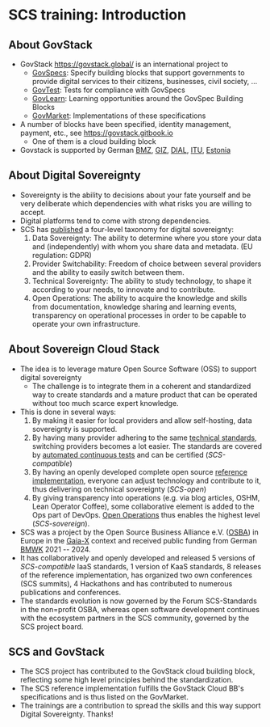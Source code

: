 # SCS training: Introduction

## About GovStack
* GovStack <https://govstack.global/> is an international project to
    - [GovSpecs](https://www.govstack.global/our-offerings/govspecs/): Specify building
      blocks that support governments to provide digital
      services to their citizens, businesses, civil society, ...
    - [GovTest](https://www.govstack.global/our-offerings/govtest/): Tests for compliance with GovSpecs
    - [GovLearn](https://www.govstack.global/our-offerings/govlearn/): Learning opportunities around the GovSpec Building Blocks
    - [GovMarket](https://www.govstack.global/our-offerings/govmarket/): Implementations of these specifications
* A number of blocks have been specified, identity management, payment, etc.,
  see <https://govstack.gitbook.io>
    - One of them is a cloud building block
* Govstack is supported by German [BMZ](https://www.bmz.de/en), [GIZ](https://giz.de/),
  [DIAL](https://dial.global/), [ITU](https://itu.int), [Estonia](https://vm.ee/en)

## About Digital Sovereignty
* Sovereignty is the ability to decisions about your fate yourself and be very
  deliberate which dependencies with what risks you are willing to accept.
* Digital platforms tend to come with strong dependencies.
* SCS has [published](https://the-report.cloud/why-digital-sovereignty-is-more-than-mere-legal-compliance/)
  a four-level taxonomy for digital sovereignty:
    1. Data Sovereignty: The ability to determine where you store your data and
       (independently) with whom you share data and metadata. (EU regulation: GDPR)
    2. Provider Switchability: Freedom of choice between several providers and
       the ability to easily switch between them.
    3. Technical Sovereignty: The ability to study technology, to shape it according
       to your needs, to innovate and to contribute.
    4. Open Operations: The ability to acquire the knowledge and skills from documentation,
       knowledge sharing and learning events, transparency on operational processes in
       order to be capable to operate your own infrastructure.

## About Sovereign Cloud Stack
* The idea is to leverage mature Open Source Software (OSS) to support digital sovereignty
    - The challenge is to integrate them in a coherent and standardized way to create
      standards and a mature product that can be operated without too much scarce expert knowledge.
* This is done in several ways:
    1. By making it easier for local providers and allow self-hosting, data sovereignty is supported.
    2. By having many provider adhering to the same [technical standards](https://docs.scs.community/standards),
       switching providers becomes a lot easier. The standards are covered by [automated continuous tests](https://github.com/SovereignCloudStack/standards/Tests/) and can be certified (*SCS-compatible*)
    3. By having an openly developed complete open source [reference implementation](https://docs.scs.community/docs/category/releases), everyone can adjust technology and contribute to it, thus delivering on technical sovereignty (*SCS-open*)
    4. By giving transparency into operations (e.g. via blog articles, OSHM, Lean Operator Coffee), some collaborative element is added to the Ops part of DevOps. [Open Operations](https://openoperations.org/) thus enables the highest level (*SCS-sovereign*).
* SCS was a project by the Open Source Business Alliance e.V. ([OSBA](https://osb-alliance.de/)) in Europe in the
  [Gaia-X](https://gaia-x.eu/) context and received public funding from German [BMWK](https://bmwk.bund.de/) 2021 -- 2024.
* It has collaboratively and openly developed and released 5 versions of *SCS-compatible* IaaS standards, 
  1 version of KaaS standards,
  8 releases of the reference implementation, has organized two own conferences (SCS summits),
  4 Hackathons and has contributed to numerous publications and conferences.
* The standards evolution is now governed by the Forum SCS-Standards in the non=profit OSBA,
  whereas open software development continues with the ecosystem partners in the SCS
  community, governed by the SCS project board.

## SCS and GovStack
* The SCS project has contributed to the GovStack cloud building block, reflecting some
  high level principles behind the standardization.
* The SCS reference implementation fulfills the GovStack Cloud BB's specifications and is
  thus listed on the GovMarket.
* The trainings are a contribution to spread the skills and this way support Digital
  Sovereignty. Thanks!
